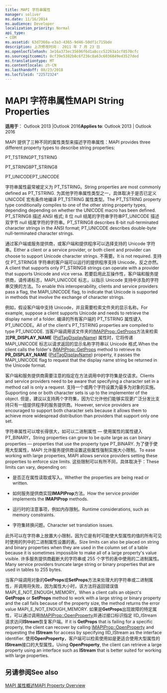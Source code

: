 ```yaml
---
title: MAPI 字符串属性
manager: soliver
ms.date: 11/16/2014
ms.audience: Developer
localization_priority: Normal
api_type:
- COM
ms.assetid: 63d7360a-e3a3-4365-9d46-50df1c715bde
description: 上次修改时间： 2011 年 7 月 23 日
ms.openlocfilehash: 3e16a373ec35696f6d1a8ccc52263a1cf8570cfc
ms.sourcegitcommit: 0cf39e5382b8c6f236c8a63c6036849ed3527ded
ms.translationtype: MT
ms.contentlocale: zh-CN
ms.lasthandoff: 08/23/2018
ms.locfileid: "22572324"
---
```

# <a name="mapi-string-properties"></a><span data-ttu-id="992e7-103">MAPI 字符串属性</span><span class="sxs-lookup"><span data-stu-id="992e7-103">MAPI String Properties</span></span>

  
  
<span data-ttu-id="992e7-104">**适用于**： Outlook 2013 |Outlook 2016</span><span class="sxs-lookup"><span data-stu-id="992e7-104">**Applies to**: Outlook 2013 | Outlook 2016</span></span> 
  
<span data-ttu-id="992e7-105">MAPI 提供了三种不同的属性类型来描述字符串属性：</span><span class="sxs-lookup"><span data-stu-id="992e7-105">MAPI provides three different property types to describe string properties:</span></span>
  
<span data-ttu-id="992e7-106">PT_TSTRING</span><span class="sxs-lookup"><span data-stu-id="992e7-106">PT_TSTRING</span></span>
  
<span data-ttu-id="992e7-107">PT_STRING8</span><span class="sxs-lookup"><span data-stu-id="992e7-107">PT_STRING8</span></span>
  
<span data-ttu-id="992e7-108">PT_UNICODE</span><span class="sxs-lookup"><span data-stu-id="992e7-108">PT_UNICODE</span></span>
  
<span data-ttu-id="992e7-109">字符串属性最常被定义为 PT_TSTRING。</span><span class="sxs-lookup"><span data-stu-id="992e7-109">String properties are most commonly defined as PT_TSTRING.</span></span> <span data-ttu-id="992e7-110">为其他字符串属性类型之一，具体取决于是否已定义 UNICODE 宏有条件地编译 PT_TSTRING 属性类型。</span><span class="sxs-lookup"><span data-stu-id="992e7-110">The PT_TSTRING property type conditionally compiles to one of the other string property types, depending depending on whether the UNICODE macro has been defined.</span></span> <span data-ttu-id="992e7-111">PT_STRING8 描述 ANSI 格式; 8 位 null 结尾的字符串字符串PT_UNICODE 描述双字节 null 结尾字符的字符串。</span><span class="sxs-lookup"><span data-stu-id="992e7-111">PT_STRING8 describes 8-bit null-terminated character strings in the ANSI format; PT_UNICODE describes double-byte null-terminated character strings.</span></span> 
  
<span data-ttu-id="992e7-112">通过客户端或服务提供商，或客户端和提供程序可以选择支持的 Unicode 字符串。</span><span class="sxs-lookup"><span data-stu-id="992e7-112">Either a client or a service provider, or both client and provider can choose to support Unicode character strings.</span></span> <span data-ttu-id="992e7-113">不需要。</span><span class="sxs-lookup"><span data-stu-id="992e7-113">It is not required.</span></span> <span data-ttu-id="992e7-114">支持仅 PT_STRING8 字符串的客户端可以运行的提供程序支持 Unicode，反之亦然。</span><span class="sxs-lookup"><span data-stu-id="992e7-114">A client that supports only PT_STRING8 strings can operate with a provider that supports Unicode and vice versa.</span></span> <span data-ttu-id="992e7-115">若要启用此互操作性，客户端和服务提供商，请传递标志，MAPI_UNICODE 标志，以指示 Unicode 支持中涉及的字符串交换的方法。</span><span class="sxs-lookup"><span data-stu-id="992e7-115">To enable this interoperability, clients and service providers pass a flag, the MAPI_UNICODE flag, to indicate that Unicode is supported in methods that involve the exchange of character strings.</span></span> 
  
<span data-ttu-id="992e7-116">例如，假设客户端中支持 Unicode，并且需要检索文件夹的显示名称。</span><span class="sxs-lookup"><span data-stu-id="992e7-116">For example, suppose a client supports Unicode and needs to retrieve the display name of a folder.</span></span> <span data-ttu-id="992e7-117">编译的所有客户端的 PT_TSTRING 属性键入 PT_UNICODE。</span><span class="sxs-lookup"><span data-stu-id="992e7-117">All of the client's PT_TSTRING properties are compiled to type PT_UNICODE.</span></span> <span data-ttu-id="992e7-118">当客户端调用该文件夹的[IMAPIProp::GetProps](imapiprop-getprops.md)方法来检索其**PR_DISPLAY_NAME** ([PidTagDisplayName](pidtagdisplayname-canonical-property.md)) 属性时，它将传递 MAPI_UNICODE 标志以请求返回的显示名称字符串以 Unicode 格式.</span><span class="sxs-lookup"><span data-stu-id="992e7-118">When the client calls the folder's [IMAPIProp::GetProps](imapiprop-getprops.md) method to retrieve its **PR_DISPLAY_NAME** ([PidTagDisplayName](pidtagdisplayname-canonical-property.md)) property, it passes the MAPI_UNICODE flag to request that the display name string be returned in the Unicode format.</span></span> 
  
<span data-ttu-id="992e7-119">客户端和服务提供商需要注意的指定在方法调用中的字符集是仅请求。</span><span class="sxs-lookup"><span data-stu-id="992e7-119">Clients and service providers need to be aware that specifying a character set in a method call is only a request.</span></span> <span data-ttu-id="992e7-120">支持一个或两个字符设置为最多为对象的实施。</span><span class="sxs-lookup"><span data-stu-id="992e7-120">Supporting one or both character sets is up to the implementer of the object.</span></span> <span data-ttu-id="992e7-121">但是，建议以支持两个字符集，因为它允许他们能够实现更广泛分发比支持只有一组提供程序的服务提供商。</span><span class="sxs-lookup"><span data-stu-id="992e7-121">However, service providers are encouraged to support both character sets because it allows them to achieve more widespread distribution than providers that support only one set.</span></span> 
  
<span data-ttu-id="992e7-122">字符串属性可以增长得很大，如可以二进制属性 — 使用属性的属性键入 PT_BINARY。</span><span class="sxs-lookup"><span data-stu-id="992e7-122">String properties can grow to be quite large as can binary properties — properties that use the property type PT_BINARY.</span></span> <span data-ttu-id="992e7-123">为了便于使用大型属性，MAPI 允许服务提供商设置这些属性强制实施大小限制。</span><span class="sxs-lookup"><span data-stu-id="992e7-123">To ease working with large properties, MAPI allows service providers setting these properties to enforce size limits.</span></span> <span data-ttu-id="992e7-124">这些限制可以有所不同，具体取决于：</span><span class="sxs-lookup"><span data-stu-id="992e7-124">These limits can vary, depending on:</span></span>
  
- <span data-ttu-id="992e7-125">是否正在属性读取或写入。</span><span class="sxs-lookup"><span data-stu-id="992e7-125">Whether the properties are being read or written.</span></span>
    
- <span data-ttu-id="992e7-126">如何服务提供商实现**IMAPIProp**方法。</span><span class="sxs-lookup"><span data-stu-id="992e7-126">How the service provider implements the **IMAPIProp** methods.</span></span> 
    
- <span data-ttu-id="992e7-127">运行时的注意事项，例如内存限制。</span><span class="sxs-lookup"><span data-stu-id="992e7-127">Runtime considerations, such as memory constraints.</span></span>
    
- <span data-ttu-id="992e7-128">字符集转换问题。</span><span class="sxs-lookup"><span data-stu-id="992e7-128">Character set translation issues.</span></span> 
    
<span data-ttu-id="992e7-129">此外可以在字符串上放置大小限制，因为它是有时可能使大型属性的值的所有可见时使用的列中的二进制属性设置的表。</span><span class="sxs-lookup"><span data-stu-id="992e7-129">Size limits can also be placed on string and binary properties when they are used in the column set of a table because it is sometimes impossible to make all of a large property's value visible.</span></span> <span data-ttu-id="992e7-130">许多服务提供商截断大的字符串或 255 个字节的表中使用的二进制属性。</span><span class="sxs-lookup"><span data-stu-id="992e7-130">Many service providers truncate large string or binary properties that are used in tables to 255 bytes.</span></span> 
  
<span data-ttu-id="992e7-131">当客户端调用对象的**GetProps**或**SetProps**方法来处理大的字符串或二进制属性，并调用将失败，因为属性大小时，该方法将返回错误值 MAPI_E_NOT_ENOUGH_MEMORY。</span><span class="sxs-lookup"><span data-stu-id="992e7-131">When a client calls an object's **GetProps** or **SetProps** method to work with a large string or binary property and the call fails because of the property size, the method returns the error value MAPI_E_NOT_ENOUGH_MEMORY.</span></span> <span data-ttu-id="992e7-132">如果是**GetProps**出现故障的特定属性，可以通过调用[IMAPIProp::OpenProperty](imapiprop-openproperty.md)并通过接口标识指定 IID_IStream 请求访问**IStream**恢复客户端。</span><span class="sxs-lookup"><span data-stu-id="992e7-132">If it is **GetProps** that is failing for a specific property, the client can recover by calling [IMAPIProp::OpenProperty](imapiprop-openproperty.md) and requesting the **IStream** for access by specifying IID_IStream as the interface identifier.</span></span> <span data-ttu-id="992e7-133">使用**OpenProperty**，客户端可以检索使用如是更适合使用大型属性的**IStream**接口的大型属性。</span><span class="sxs-lookup"><span data-stu-id="992e7-133">Using **OpenProperty**, the client can retrieve a large property using an interface such as **IStream** that is better suited for working with large properties.</span></span> 
  
## <a name="see-also"></a><span data-ttu-id="992e7-134">另请参阅</span><span class="sxs-lookup"><span data-stu-id="992e7-134">See also</span></span>



[<span data-ttu-id="992e7-135">MAPI 属性概述</span><span class="sxs-lookup"><span data-stu-id="992e7-135">MAPI Property Overview</span></span>](mapi-property-overview.md)

